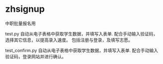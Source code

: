 # zhsignup

中职批量报名用

test.py
自动从电子表格中获取学生数据，并填写入表单.
配合手动输入验证码，选择其它信息，以提高录入速度。
包括注册与登录，及填写志愿。

test_confirm.py
自动从电子表格中获取学生数据，并填写入表单.
配合手动输入验证码，登录网站并进行确认。
